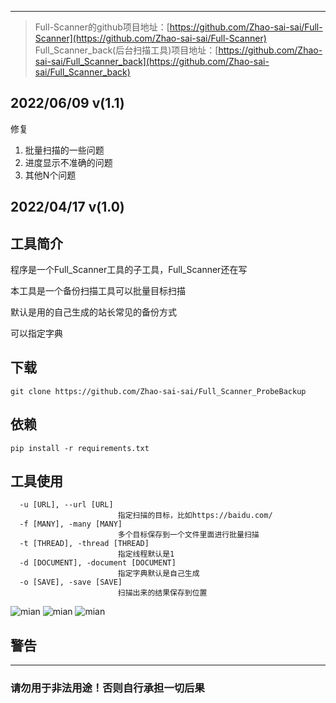 ***
> Full-Scanner的github项目地址：[https://github.com/Zhao-sai-sai/Full-Scanner](https://github.com/Zhao-sai-sai/Full-Scanner)
> Full_Scanner_back(后台扫描工具)项目地址：[https://github.com/Zhao-sai-sai/Full_Scanner_back](https://github.com/Zhao-sai-sai/Full_Scanner_back)

## 2022/06/09 v(1.1)
修复

1. 批量扫描的一些问题
2. 进度显示不准确的问题
3. 其他N个问题

## 2022/04/17 v(1.0)

## 工具简介
程序是一个Full_Scanner工具的子工具，Full_Scanner还在写

本工具是一个备份扫描工具可以批量目标扫描 

默认是用的自己生成的站长常见的备份方式

可以指定字典

## 下载

```
git clone https://github.com/Zhao-sai-sai/Full_Scanner_ProbeBackup
```

## 依赖

```
pip install -r requirements.txt
```

## 工具使用

```
  -u [URL], --url [URL]
                        指定扫描的目标，比如https://baidu.com/
  -f [MANY], -many [MANY]
                        多个目标保存到一个文件里面进行批量扫描
  -t [THREAD], -thread [THREAD]
                        指定线程默认是1
  -d [DOCUMENT], -document [DOCUMENT]
                        指定字典默认是自己生成
  -o [SAVE], -save [SAVE]
                        扫描出来的结果保存到位置
```

![mian](https://fastly.jsdelivr.net/gh/Zhao-sai-sai/Full_Scanner_ProbeBackup/img/1.png)
![mian](https://fastly.jsdelivr.net/gh/Zhao-sai-sai/Full_Scanner_ProbeBackup/img/2.png)
![mian](https://fastly.jsdelivr.net/gh/Zhao-sai-sai/Full_Scanner_ProbeBackup/img/3.png)
## 警告
***
### 请勿用于非法用途！否则自行承担一切后果

